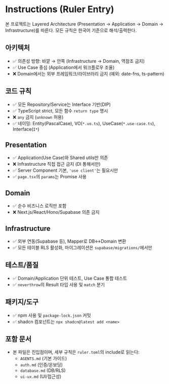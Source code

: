 # Instructions (Ruler Entry)

본 프로젝트는 Layered Architecture (Presentation → Application → Domain → Infrastructure)를 따른다.
모든 규칙은 한국어 기준으로 해석/출력한다.

## 아키텍처
- ✅ 의존성 방향: 바깥 → 안쪽 (Infrastructure → Domain, 역참조 금지)
- ✅ Use Case 중심 (Application에서 워크플로우 조율)
- ❌ Domain에서는 외부 프레임워크/라이브러리 금지 (예외: date-fns, ts-pattern)

## 코드 규칙
- ✅ 모든 Repository/Service는 Interface 기반(DIP)
- ✅ TypeScript strict, 모든 함수 `return type` 명시
- ❌ `any` 금지 (`unknown` 허용)
- ✅ 네이밍: Entity(PascalCase), VO(`*.vo.ts`), UseCase(`*.use-case.ts`), Interface(`I*`)

## Presentation
- ✅ Application(Use Case)와 Shared utils만 의존
- ❌ Infrastructure 직접 접근 금지 (DI 통해서만)
- ✅ Server Component 기본, `'use client'`는 필요시만
- ✅ `page.tsx`의 `params`는 Promise 사용

## Domain
- ✅ 순수 비즈니스 로직만 포함
- ❌ Next.js/React/Hono/Supabase 의존 금지

## Infrastructure
- ✅ 외부 연동(Supabase 등), Mapper로 DB↔Domain 변환
- ✅ 모든 테이블 RLS 활성화, 마이그레이션은 `supabase/migrations/`에서만

## 테스트/품질
- ✅ Domain/Application 단위 테스트, Use Case 통합 테스트
- ✅ `neverthrow`의 Result 타입 사용 및 `match` 분기

## 패키지/도구
- ✅ npm 사용 및 `package-lock.json` 커밋
- ✅ shadcn 컴포넌트는 `npx shadcn@latest add <name>`

## 포함 문서
- 본 파일은 진입점이며, 세부 규칙은 `ruler.toml`의 include로 읽는다:
  - `AGENTS.md` (기본 가이드)
  - `auth.md` (인증/온보딩)
  - `database.md` (DB/RLS)
  - `ui-ux.md` (UI/접근성)